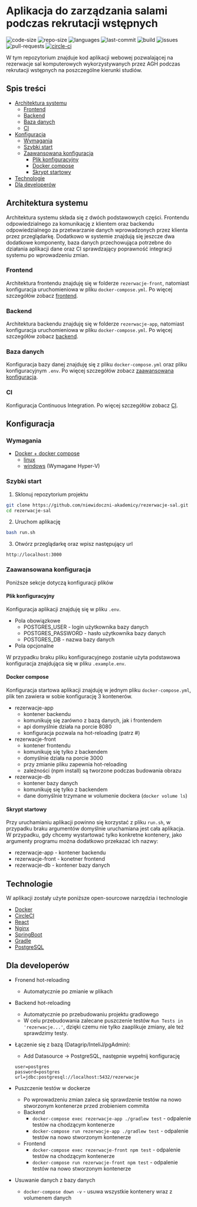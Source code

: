 # Aplikacja do zarządzania salami podczas rekrutacji wstępnych

![code-size](https://img.shields.io/github/languages/code-size/niewidoczni-akademicy/rezerwacje-sal?style=for-the-badge)
![repo-size](https://img.shields.io/github/repo-size/niewidoczni-akademicy/rezerwacje-sal?color=purple&style=for-the-badge)
![languages](https://img.shields.io/github/languages/count/niewidoczni-akademicy/rezerwacje-sal?color=green&style=for-the-badge)
![last-commit](https://img.shields.io/github/last-commit/niewidoczni-akademicy/rezerwacje-sal?color=darkgreen&style=for-the-badge)
![build](https://img.shields.io/circleci/build/github/niewidoczni-akademicy/rezerwacje-sal/develop?&style=for-the-badge)
![issues](https://img.shields.io/github/issues/niewidoczni-akademicy/rezerwacje-sal?&style=for-the-badge)
![pull-requests](https://img.shields.io/github/issues-pr/niewidoczni-akademicy/rezerwacje-sal?style=for-the-badge)
[![circle-ci](https://circleci.com/gh/niewidoczni-akademicy/rezerwacje-sal/tree/develop.svg?style=shield)](https://app.circleci.com/pipelines/github/niewidoczni-akademicy/rezerwacje-sal)


W tym repozytorium znajduje kod aplikacji webowej pozwalającej na rezerwacje sal komputerowych wykorzystywanych przez AGH podczas rekrutacji wstępnych na poszczególne kierunki studiów.

## Spis treści

- [Architektura systemu](#architektura-systemu)
    * [Frontend](#frontend)
    * [Backend](#backend)
    * [Baza danych](#baza-danych)
    * [CI](#ci)
- [Konfiguracja](#konfiguracja)
    * [Wymagania](#wymagania)
    * [Szybki start](#szybki-start)
    * [Zaawansowana konfiguracja](#zaawansowana-konfiguracja)
        * [Plik konfiguracyjny](#plik-konfiguracyjny)
        * [Docker compose](#docker-compose)
        * [Skrypt startowy](#skrypt-startowy)
- [Technologie](#technologie)
- [Dla developerów](#dla-developerów)

## Architektura systemu

Architektura systemu składa się z dwóch podstawowych części. Frontendu odpowiedzialnego za komunikację z klientem oraz backendu odpowiedzialnego za przetwarzanie danych wprowadzonych przez klienta przez przeglądarkę. Dodatkowo w systemie znajdują się jeszcze dwa dodatkowe komponenty, baza danych przechowująca potrzebne do działania aplikacji dane oraz CI sprawdzający poprawność integracji systemu po wprowadzeniu zmian.

### Frontend

Architektura frontendu znajduję się w folderze `rezerwacje-front`, natomiast konfiguracja uruchomieniowa w pliku `docker-compose.yml`. Po więcej szczegółów zobacz [frontend](https://github.com/niewidoczni-akademicy/rezerwacje-sal/tree/develop/rezerwacje-front).

### Backend

Architektura backendu znajduję się w folderze `rezerwacje-app`, natomiast konfiguracja uruchomieniowa w pliku `docker-compose.yml`. Po więcej szczegółów zobacz [backend](https://github.com/niewidoczni-akademicy/rezerwacje-sal/tree/develop/rezerwacje-app).

### Baza danych

Konfiguracja bazy danej znajduję się z pliku `docker-compose.yml` oraz pliku konfiguracyjnym `.env`. Po więcej szczegółów zobacz [zaawansowana konfiguracja](#zaawansowana-konfiguracja).

### CI

Konfiguracja Continuous Integration. Po więcej szczegółów zobacz [CI](https://github.com/niewidoczni-akademicy/rezerwacje-sal/tree/develop/.circleci). 

## Konfiguracja

### Wymagania

 - [Docker + docker compose](https://www.docker.com)
    - [linux](https://get.docker.com)
    - [windows](https://runnable.com/docker/install-docker-on-windows-10) (Wymagane Hyper-V)

### Szybki start

1. Sklonuj repozytorium projektu

```bash
git clone https://github.com/niewidoczni-akademicy/rezerwacje-sal.git
cd rezerwacje-sal
```

2.  Uruchom aplikację

```bash
bash run.sh
```

3.  Otwórz przeglądarkę oraz wpisz następujący url

```
http://localhost:3000
```

### Zaawansowana konfiguracja

Poniższe sekcje dotyczą konfiguracji plików 

#### Plik konfiguracyjny

Konfiguracja aplikacji znajduję się w pliku `.env`.<br>
- Pola obowiązkowe
    - POSTGRES_USER - login użytkownika bazy danych
    - POSTGRES_PASSWORD - hasło użytkownika bazy danych
    - POSTGRES_DB - nazwa bazy danych
- Pola opcjonalne

W przypadku braku pliku konfiguracyjnego zostanie użyta podstawowa konfiguracja znajdująca się w pliku `.example.env`.

#### Docker compose

Konfiguracja startowa aplikacji znajduję w jednym pliku `docker-compose.yml`, plik ten zawiera w sobie konfigurację 3 kontenerów.

- rezerwacje-app
    - kontener backendu
    - komunikuję się zarówno z bazą danych, jak i frontendem
    - api domyślnie działa na porcie 8080
    - konfiguracja pozwala na hot-reloading (patrz #)
- rezerwacje-front
    - kontener frontendu
    - komunikuję się tylko z backendem
    - domyślnie działa na porcie 3000
    - przy zmianie pliku zapewnia hot-reloading
    - zależności (npm install) są tworzone podczas budowania obrazu
- rezerwacje-db
    - kontener bazy danych
    - komunikuję się tylko z backendem
    - dane domyślnie trzymane w volumenie dockera (`docker volume ls`)

#### Skrypt startowy

Przy uruchamianiu aplikacji powinno się korzystać z pliku `run.sh`, w przypadku braku argumentów domyślnie uruchamiana jest cała aplikacja. <br>
W przypadku, gdy chcemy wystartować tylko konkretne kontenery, jako argumenty programu można dodatkowo przekazać ich nazwy:
- rezerwacje-app - kontener backendu
- rezerwacje-front - konetner frontend
- rezerwacje-db - kontener bazy danych

## Technologie

W aplikacji zostały użyte poniższe open-sourcowe narzędzia i technologie

- [Docker](https://www.docker.com)
- [CircleCI](https://circleci.com)
- [React](https://pl.reactjs.org)
- [Nginx](https://www.nginx.com)
- [SpringBoot](https://spring.io/projects/spring-boot)
- [Gradle](https://gradle.org)
- [PostgreSQL](https://www.postgresql.org)

## Dla developerów

- Fronend hot-reloading
    - Automatycznie po zmianie w plikach

- Backend hot-reloading
    - Automatycznie po przebudowaniu projektu gradlowego
    - W celu przebudowania zalecane puszczenie testów `Run Tests in 'rezerwacje...'`, dzięki czemu nie tylko zaaplikuje zmiany, ale też sprawdzimy testy.

- Łączenie się z bazą (Datagrip/InteliJ/pgAdmin):
    - Add Datasource -> PostgreSQL, następnie wypełnij konfigurację

    ```
    user=postgres
    password=postgres
    url=jdbc:postgresql://localhost:5432/rezerwacje
    ```

- Puszczenie testów w dockerze
    - Po wprowadzeniu zmian zaleca się sprawdzenie testów na nowo stworzonym kontenerze przed zrobieniem commita
    - Backend
        - ```docker-compose exec rezerwacje-app ./gradlew test``` - odpalenie testów na chodzącym kontenerze
        - ```docker-compose run rezerwacje-app ./gradlew test``` - odpalenie testów na nowo stworzonym kontenerze
    - Frontend
        - ```docker-compose exec rezerwacje-front npm test``` - odpalenie testów na chodzącym kontenerze
        - ```docker-compose run rezerwacje-front npm test``` - odpalenie testów na nowo stworzonym kontenerze

- Usuwanie danych z bazy danych
    - ```docker-compose down -v``` - usuwa wszystkie kontenery wraz z volumenem danych
